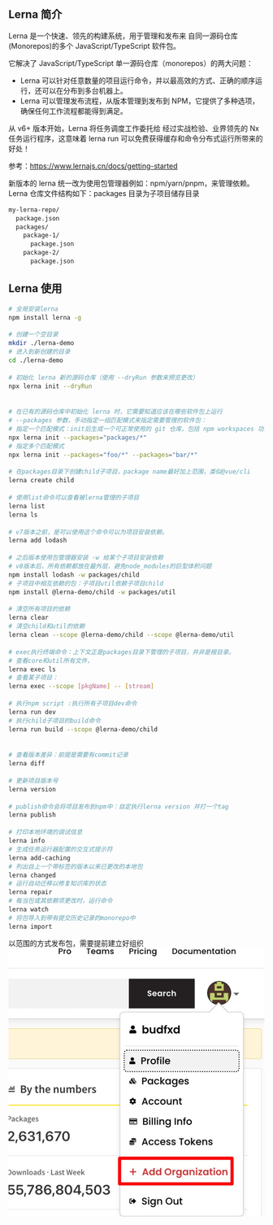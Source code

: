 ## Lerna 简介

Lerna 是一个快速、领先的构建系统，用于管理和发布来 自同一源码仓库(Monorepos)的多个 JavaScript/TypeScript 软件包。

它解决了 JavaScript/TypeScript 单一源码仓库（monorepos）的两大问题：

- Lerna 可以针对任意数量的项目运行命令，并以最高效的方式、正确的顺序运行，还可以在分布到多台机器上。
- Lerna 可以管理发布流程，从版本管理到发布到 NPM，它提供了多种选项，确保任何工作流程都能得到满足。

从 v6+ 版本开始，Lerna 将任务调度工作委托给 经过实战检验、业界领先的 Nx 任务运行程序，这意味着 lerna run 可以免费获得缓存和命令分布式运行所带来的好处！

参考：https://www.lernajs.cn/docs/getting-started

新版本的 lerna 统一改为使用包管理器例如：npm/yarn/pnpm，来管理依赖。
Lerna 仓库文件结构如下：packages 目录为子项目储存目录

```txt
my-lerna-repo/
  package.json
  packages/
    package-1/
      package.json
    package-2/
      package.json
```

## Lerna 使用

```bash
# 全局安装lerna
npm install lerna -g

# 创建一个空目录
mkdir ./lerna-demo
# 进入到新创建的目录
cd ./lerna-demo

# 初始化 lerna 新的源码仓库（使用 --dryRun 参数来预览更改）
npx lerna init --dryRun


# 在已有的源码仓库中初始化 lerna 时，它需要知道应该在哪些软件包上运行
# --packages 参数，手动指定一组匹配模式来指定需要管理的软件包：
# 指定一个匹配模式：init后生成一个可正常使用的 git 仓库，包括 npm workspaces 功能
npx lerna init --packages="packages/*"
# 指定多个匹配模式
npx lerna init --packages="foo/*" --packages="bar/*"

# 在packages目录下创建child子项目，package name最好加上范围，类似@vue/cli
lerna create child

# 使用list命令可以查看被lerna管理的子项目
lerna list
lerna ls

# v7版本之前，是可以使用这个命令可以为项目安装依赖。
lerna add lodash

# 之后版本使用包管理器安装 -w 给某个子项目安装依赖
# v8版本后，所有依赖都放在最外层，避免node_modules的巨型体积问题
npm install lodash -w packages/child
# 子项目中相互依赖的包：子项目util依赖子项目child
npm install @lerna-demo/child -w packages/util

# 清空所有项目的依赖
lerna clear
# 清空child和util的依赖
lerna clean --scope @lerna-demo/child --scope @lerna-demo/util

# exec执行终端命令：上下文正是packages目录下管理的子项目，并非是根目录。
# 查看core和util所有文件，
lerna exec ls
# 查看某子项目：
lerna exec --scope [pkgName] -- [stream]

# 执行npm script :执行所有子项目dev命令
lerna run dev
# 执行child子项目的build命令
lerna run build --scope @lerna-demo/child


# 查看版本差异：前提是需要有commit记录
lerna diff

# 更新项目版本号
lerna version

# publish命令会将项目发布到npm中：自定执行lerna version 并打一个tag
lerna publish

# 打印本地环境的调试信息
lerna info
# 生成任务运行器配置的交互式提示符
lerna add-caching
# 列出自上一个带标签的版本以来已更改的本地包
lerna changed
# 运行自动迁移以修复知识库的状态
lerna repair
# 每当包或其依赖项更改时，运行命令
lerna watch
# 将包导入到带有提交历史记录的monorepo中
lerna import
```

以范围的方式发布包，需要提前建立好组织
![alt text](image-16.png)
